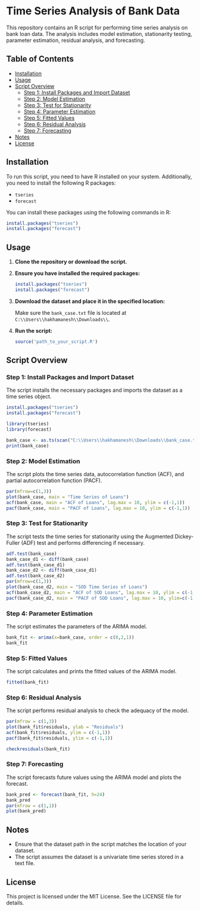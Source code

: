 # Time Series Analysis of Bank Data

This repository contains an R script for performing time series analysis on bank loan data. The analysis includes model estimation, stationarity testing, parameter estimation, residual analysis, and forecasting.

## Table of Contents

- [Installation](#installation)
- [Usage](#usage)
- [Script Overview](#script-overview)
  - [Step 1: Install Packages and Import Dataset](#step-1-install-packages-and-import-dataset)
  - [Step 2: Model Estimation](#step-2-model-estimation)
  - [Step 3: Test for Stationarity](#step-3-test-for-stationarity)
  - [Step 4: Parameter Estimation](#step-4-parameter-estimation)
  - [Step 5: Fitted Values](#step-5-fitted-values)
  - [Step 6: Residual Analysis](#step-6-residual-analysis)
  - [Step 7: Forecasting](#step-7-forecasting)
- [Notes](#notes)
- [License](#license)

## Installation

To run this script, you need to have R installed on your system. Additionally, you need to install the following R packages:

- `tseries`
- `forecast`

You can install these packages using the following commands in R:

```R
install.packages("tseries")
install.packages("forecast")
```

## Usage

1. **Clone the repository or download the script.**

2. **Ensure you have installed the required packages:**

    ```R
    install.packages("tseries")
    install.packages("forecast")
    ```

3. **Download the dataset and place it in the specified location:**

    Make sure the `bank_case.txt` file is located at `C:\\Users\\hakhamanesh\\Downloads\\`.

4. **Run the script:**

    ```R
    source('path_to_your_script.R')
    ```

## Script Overview

### Step 1: Install Packages and Import Dataset

The script installs the necessary packages and imports the dataset as a time series object.

```R
install.packages("tseries")
install.packages("forecast")

library(tseries)
library(forecast)

bank_case <- as.ts(scan("C:\\Users\\hakhamanesh\\Downloads\\bank_case.txt"))
print(bank_case)
```

### Step 2: Model Estimation

The script plots the time series data, autocorrelation function (ACF), and partial autocorrelation function (PACF).

```R
par(mfrow=c(1,3))
plot(bank_case, main = "Time Series of Loans")
acf(bank_case, main = "ACF of Loans", lag.max = 10, ylim = c(-1,1))
pacf(bank_case, main = "PACF of Loans", lag.max = 10, ylim = c(-1,1))
```

### Step 3: Test for Stationarity

The script tests the time series for stationarity using the Augmented Dickey-Fuller (ADF) test and performs differencing if necessary.

```R
adf.test(bank_case)
bank_case_d1 <- diff(bank_case)
adf.test(bank_case_d1)
bank_case_d2 <- diff(bank_case_d1)
adf.test(bank_case_d2)
par(mfrow=c(1,3))
plot(bank_case_d2, main = "SOD Time Series of Loans")
acf(bank_case_d2, main = "ACF of SOD Loans", lag.max = 10, ylim = c(-1,1))
pacf(bank_case_d2, main = "PACF of SOD Loans", lag.max = 10, ylim=c(-1,1))
```

### Step 4: Parameter Estimation

The script estimates the parameters of the ARIMA model.

```R
bank_fit <- arima(x=bank_case, order = c(0,2,1))
bank_fit
```

### Step 5: Fitted Values

The script calculates and prints the fitted values of the ARIMA model.

```R
fitted(bank_fit)
```

### Step 6: Residual Analysis

The script performs residual analysis to check the adequacy of the model.

```R
par(mfrow = c(1,3))
plot(bank_fit$residuals, ylab = "Residuals")
acf(bank_fit$residuals, ylim = c(-1,1))
pacf(bank_fit$residuals, ylim = c(-1,1))

checkresiduals(bank_fit)
```

### Step 7: Forecasting

The script forecasts future values using the ARIMA model and plots the forecast.

```R
bank_pred <- forecast(bank_fit, h=24)
bank_pred
par(mfrow = c(1,1))
plot(bank_pred)
```

## Notes

- Ensure that the dataset path in the script matches the location of your dataset.
- The script assumes the dataset is a univariate time series stored in a text file.

## License

This project is licensed under the MIT License. See the LICENSE file for details.
